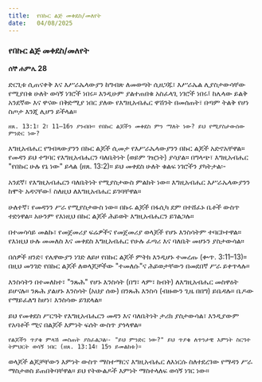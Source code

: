```yaml
---
title:  የበኩር ልጅ መቀደስ/መለየት
date:   04/08/2025
---
```


### የበኩር ልጅ መቀደስ/መለየት

**ሰኞ ሐምሌ 28**

ድርጊቱ ሲጠናቀቅ እና እሥራኤላውያን ከግብጽ ለመወጣት ሲዘጋጁ፣ እሥራኤል ሊያስታውሳቸው የሚያበቁ ሁለት ወሳኝ ነገሮች ነበሩ። እንዲሁም ያልተጠበቁ አስፈላጊ ነገሮች ነበሩ፤ ከሌላው ይልቅ አንደኛው እና ዋናው በቅድሚያ ነበር ያለው የእግዚአብሔር ዋሽንት በመሰጠት፣ በጣም ትልቅ የሆነ ስጦታ እንጂ ሊሆን ይችላል።

`ዘጸ. 13:1፣ 2፣ 11–16ን ያንብቡ። የበኩር ልጆችን መቀደስ ምን ማለት ነው? ይህ የሚያስታውሰው ምንድር ነው?`

እግዚአብሔር የግብጻውያንን በኩር ልጆች ሲመታ የእሥራኤላውያንን በኩር ልጆች አድኖአቸዋል። የመዳን ይህ ተግባር የእግዚአብሔርን ባለቤትነት (ወይም ገዢነት) ያሳያል። በግላጭ፣ እግዚአብሔር "የበኩር ሁሉ የኔ ነው" ይላል (ዘጸ. 13:2)። ይህ መቀደስ ሁለት ቁልፍ ነገሮችን ያካትታል፡-

አንደኛ፣ የእግዚአብሔርን ባለቤትነት የሚያስታውስ ምልክት ነው። እግዚአብሔር እሥራኤላውያንን ከሞት አዳናቸው፤ ስለዚህ ለእግዚአብሔር ይገባቸዋል።

ሁለተኛ፣ የመዳንን ሥራ የሚያስታውስ ነው። በኩሩ ልጆች በፋሲካ ደም በተሸፈኑ ቤቶች ውስጥ ተድነዋል። አሁንም የእነዚህ በኩር ልጆች ሕይወት እግዚአብሔርን ይገልጋሉ።

በተመሳሳይ መልኩ፣ የመጀመሪያ ፍሬዎችና የመጀመሪያ ወላጆች የሆኑ እንስሳትም ተባርኮተዋል። የእነዚህ ሁሉ መመለስ እና መቀደስ እግዚአብሔር የሁሉ ፈጣሪ እና ባለቤት መሆኑን ያስታውሳል።

በሰዎች ዘንድ፣ የሌዋውያን ነገድ ለይዞ የበኩር ልጆች ምትክ እንዲሆኑ ተመረጡ (ቍጥ. 3:11–13)። በዚህ መንገድ የበኩር ልጆች ለወላጆቻችው "ተመለሱ"ና ሕይወታቸውን በመደበኛ ሥራ ይቀጥላሉ።

እንስሳትን በተመለከተ፣ "ንጹሕ" የሆኑ እንስሳት (በግ፣ ላም፣ ከብት) ለእግዚአብሔር መስዋዕት ይሆናሉ። ንጹሕ ያልሆኑ እንስሳት (አህያ ሰው) በንጹሕ እንስሳ (ብዙውን ጊዜ በበግ) ይቤዳሉ። ቤዶው የማይፈለግ ከሆነ፣ እንስሳው ይገደላል።

ይህ የመቀደስ ሥርዓት የእግዚአብሔርን መዳን እና ባለቤትነት ታሪክ ያስታውሳል፣ እንዲያውም የአባቶች ሚና በልጆች እምነት ፍሰት ውስጥ ያጎላዋል።

`የልጆችን ጥያቄ ምላሽ መስጠት ያስፈልጋል፡- "ይህ ምንድር ነው?" ይህ ጥያቄ ለጥንታዊ እምነት ስርዓተ ትምህርት ወሳኝ ነበር (ዘጸ. 13:14፣ 15ን ይመልከቱ)።`

ወላጆች ልጆቻቸውን እምነት ውስጥ ማስተማርና እግዚአብሔር ለእነርሱ ስለተደረገው የማዳን ሥራ ማስታወስ ይጠበቅባቸዋል። ይህ የትውልዶች እምነት ማስተላለፍ ወሳኝ ነገር ነው።